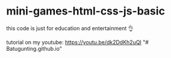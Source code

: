 # mini-games-html-css-js-basic

this code is just for education and entertainment 👌

tutorial on my youtube:
https://youtu.be/dk2DdKh2uQI
"# Batugunting.github.io" 
